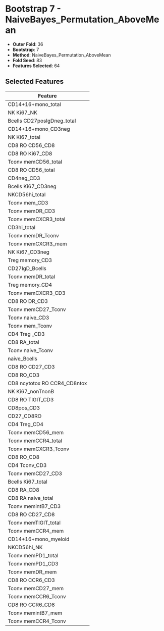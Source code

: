 # Bootstrap 7 - NaiveBayes_Permutation_AboveMean

- **Outer Fold**: 36
- **Bootstrap**: 7
- **Method**: NaiveBayes_Permutation_AboveMean
- **Fold Seed**: 83
- **Features Selected**: 64

## Selected Features

| Feature |
|---------|
| CD14+16+mono_total |
| NK Ki67_NK |
| Bcells CD27posIgDneg_total |
| CD14+16+mono_CD3neg |
| NK Ki67_total |
| CD8 RO CD56_CD8 |
| CD8 RO Ki67_CD8 |
| Tconv memCD56_total |
| CD8 RO CD56_total |
| CD4neg_CD3 |
| Bcells Ki67_CD3neg |
| NKCD56hi_total |
| Tconv mem_CD3 |
| Tconv memDR_CD3 |
| Tconv memCXCR3_total |
| CD3hi_total |
| Tconv memDR_Tconv |
| Tconv memCXCR3_mem |
| NK Ki67_CD3neg |
| Treg memory_CD3 |
| CD27IgD_Bcells |
| Tconv memDR_total |
| Treg memory_CD4 |
| Tconv memCXCR3_CD3 |
| CD8 RO DR_CD3 |
| Tconv memCD27_Tconv |
| Tconv naive_CD3 |
| Tconv mem_Tconv |
| CD4 Treg _CD3 |
| CD8 RA_total |
| Tconv naive_Tconv |
| naive_Bcells |
| CD8 RO CD27_CD3 |
| CD8 RO_CD3 |
| CD8 ncytotox RO CCR4_CD8ntox |
| NK Ki67_nonTnonB |
| CD8 RO TIGIT_CD3 |
| CD8pos_CD3 |
| CD27_CD8RO |
| CD4 Treg_CD4 |
| Tconv memCD56_mem |
| Tconv memCCR4_total |
| Tconv memCXCR3_Tconv |
| CD8 RO_CD8 |
| CD4 Tconv_CD3 |
| Tconv memCD27_CD3 |
| Bcells Ki67_total |
| CD8 RA_CD8 |
| CD8 RA naive_total |
| Tconv memintB7_CD3 |
| CD8 RO CD27_CD8 |
| Tconv memTIGIT_total |
| Tconv memCCR4_mem |
| CD14+16+mono_myeloid |
| NKCD56hi_NK |
| Tconv memPD1_total |
| Tconv memPD1_CD3 |
| Tconv memDR_mem |
| CD8 RO CCR6_CD3 |
| Tconv memCD27_mem |
| Tconv memCCR6_Tconv |
| CD8 RO CCR6_CD8 |
| Tconv memintB7_mem |
| Tconv memCCR4_Tconv |
